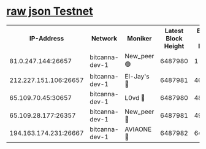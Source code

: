 [raw json Testnet](https://rpc-check.bcat.stavr.tech/bcat/rpc-bcat-result.json)
=


<table><tr><th>IP-Address</th><th>Network</th><th>Moniker</th><th>Latest Block Height</th><th>Earliest Block Height</th><th>Catching Up</th><th>Tx Index</th><th>Voting Power</th><th>Scan Time</th></tr><tr><td>81.0.247.144:26657</td><td>bitcanna-dev-1</td><td>New_peer 🟢</td><td>6487980</td><td>1</td><td>False</td><td>on</td><td>0</td><td>2024-02-17T21:49:06.889800760UTC</td></tr><tr><td>212.227.151.106:26657</td><td>bitcanna-dev-1</td><td>El-Jay's 🔴</td><td>6487981</td><td>4670391</td><td>False</td><td>on</td><td>2218164</td><td>2024-02-17T21:49:13.606940079UTC</td></tr><tr><td>65.109.70.45:30657</td><td>bitcanna-dev-1</td><td>L0vd 🔴</td><td>6487980</td><td>4828155</td><td>False</td><td>on</td><td>307920</td><td>2024-02-17T21:49:07.237671651UTC</td></tr><tr><td>65.109.28.177:26357</td><td>bitcanna-dev-1</td><td>New_peer 🔴</td><td>6487981</td><td>4952911</td><td>False</td><td>on</td><td>2237067</td><td>2024-02-17T21:49:13.922840927UTC</td></tr><tr><td>194.163.174.231:26667</td><td>bitcanna-dev-1</td><td>AVIAONE 🔴</td><td>6487982</td><td>6473741</td><td>False</td><td>on</td><td>1949865</td><td>2024-02-17T21:49:20.426337278UTC</td></tr></table>
